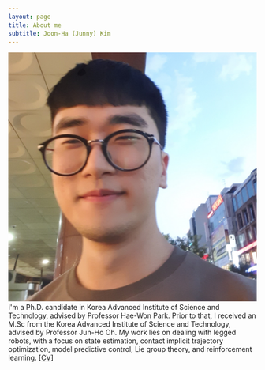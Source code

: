 ```yaml
---
layout: page
title: About me
subtitle: Joon-Ha (Junny) Kim
---
```

![MyImage](./img/Junny_Image.png)I'm a Ph.D. candidate in Korea Advanced Institute of Science and Technology, advised by Professor Hae-Won Park. Prior to that, I received an M.Sc from the Korea Advanced Institute of Science and Technology, advised by Professor Jun-Ho Oh. My work lies on dealing with legged robots, with a focus on state estimation, contact implicit trajectory optimization, model predictive control, Lie group theory, and reinforcement learning.
[[CV](./pdf/CV_Joon_Ha_Kim.pdf)]